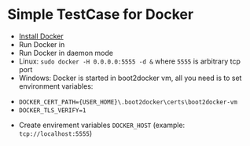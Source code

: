 Simple TestCase for Docker
==========================

* [Install Docker](https://docs.docker.com/installation/)
* Run Docker in
* Run Docker in daemon mode
 * Linux: `sudo docker -H 0.0.0.0:5555 -d &` where `5555` is arbitrary tcp port
 * Windows: Docker is started in boot2docker vm, all you need is to set environment variables:
  - `DOCKER_CERT_PATH={USER_HOME}\.boot2docker\certs\boot2docker-vm`
  - `DOCKER_TLS_VERIFY=1`

* Create envirement variables `DOCKER_HOST` (example: `tcp://localhost:5555`)
